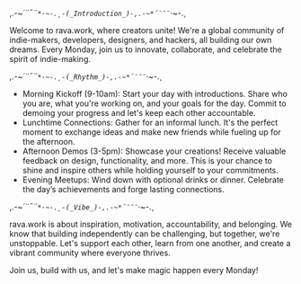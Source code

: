 
,.-~*´¨¯¨`*·~-.¸-(_Introduction_)-,.-~*´¨¯¨`*·~-.¸

Welcome to rava.work, where creators unite! We're a global community of indie-makers, developers, designers, and hackers, all building our own dreams. Every Monday, join us to innovate, collaborate, and celebrate the spirit of indie-making.

,.-~*´¨¯¨`*·~-.¸-(_Rhythm_)-,.-~*´¨¯¨`*·~-.¸

- Morning Kickoff (9-10am): Start your day with introductions. Share who you are, what you're working on, and your goals for the day. Commit to demoing your progress and let's keep each other accountable.
- Lunchtime Connections: Gather for an informal lunch. It's the perfect moment to exchange ideas and make new friends while fueling up for the afternoon.
- Afternoon Demos (3-5pm): Showcase your creations! Receive valuable feedback on design, functionality, and more. This is your chance to shine and inspire others while holding yourself to your commitments.
- Evening Meetups: Wind down with optional drinks or dinner. Celebrate the day’s achievements and forge lasting connections.

,.-~*´¨¯¨`*·~-.¸-(_Vibe_)-,.-~*´¨¯¨`*·~-.¸

rava.work is about inspiration, motivation, accountability, and belonging. We know that building independently can be challenging, but together, we're unstoppable. Let's support each other, learn from one another, and create a vibrant community where everyone thrives.

Join us, build with us, and let's make magic happen every Monday!
```
